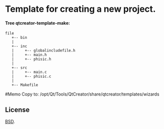# Template for creating a new project.

#### Tree qtcreator-template-make:
```
file
   +-- bin
   |
   +-- inc
   |     +-- globalincludefile.h
   |     +-- main.h
   |     +-- phisic.h
   |
   +-- src
   |     +-- main.c
   |     +-- phisic.c
   |
   +-- Makefile
```
#Memo
Copy to: /opt/Qt/Tools/QtCreator/share/qtcreator/templates/wizards

## License

[BSD](./LICENSE).